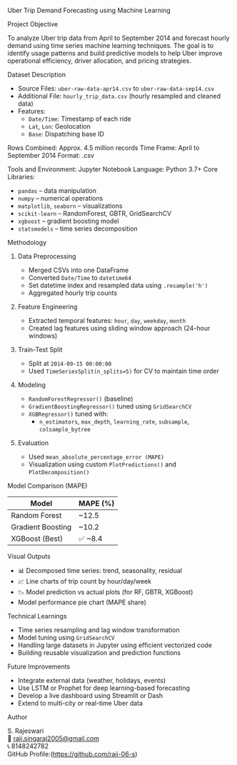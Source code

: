 Uber Trip Demand Forecasting using Machine Learning

 Project Objective

To analyze Uber trip data from April to September 2014 and forecast hourly demand using time series machine learning techniques. The goal is to identify usage patterns and build predictive models to help Uber improve operational efficiency, driver allocation, and pricing strategies.


 Dataset Description

- Source Files: `uber-raw-data-apr14.csv` to `uber-raw-data-sep14.csv`
- Additional File: `hourly_trip_data.csv` (hourly resampled and cleaned data)
- Features:
  - `Date/Time`: Timestamp of each ride
  - `Lat`, `Lon`: Geolocation
  - `Base`: Dispatching base ID

Rows Combined: Approx. 4.5 million records
Time Frame: April to September 2014
Format: .csv


Tools and Environment:
 Jupyter Notebook
Language: Python 3.7+
Core Libraries:
  - `pandas` – data manipulation
  - `numpy` – numerical operations
  - `matplotlib`, `seaborn` – visualizations
  - `scikit-learn` – RandomForest, GBTR, GridSearchCV
  - `xgboost` – gradient boosting model
  - `statsmodels` – time series decomposition


 Methodology

1. Data Preprocessing
   - Merged CSVs into one DataFrame
   - Converted `Date/Time` to `datetime64`
   - Set datetime index and resampled data using `.resample('h')`
   - Aggregated hourly trip counts

2. Feature Engineering
   - Extracted temporal features: `hour`, `day`, `weekday`, `month`
   - Created lag features using sliding window approach (24-hour windows)

3. Train-Test Split
   - Split at `2014-09-15 00:00:00`
   - Used `TimeSeriesSplit(n_splits=5)` for CV to maintain time order

4. Modeling
   - `RandomForestRegressor()` (baseline)
   - `GradientBoostingRegressor()` tuned using `GridSearchCV`
   - `XGBRegressor()` tuned with:
     - `n_estimators`, `max_depth`, `learning_rate`, `subsample`, `colsample_bytree`

5. Evaluation
   - Used `mean_absolute_percentage_error (MAPE)`
   - Visualization using custom `PlotPredictions()` and `PlotDecomposition()`



 Model Comparison (MAPE)

| Model               | MAPE (%) |
|--------------------|----------|
| Random Forest       | ~12.5    |
| Gradient Boosting   | ~10.2    |
| XGBoost (Best)      | ✅ ~8.4  |


 Visual Outputs

- 📊 Decomposed time series: trend, seasonality, residual
- 📈 Line charts of trip count by hour/day/week
- 📉 Model prediction vs actual plots (for RF, GBTR, XGBoost)
-  Model performance pie chart (MAPE share)



 Technical Learnings

- Time series resampling and lag window transformation
- Model tuning using `GridSearchCV`
- Handling large datasets in Jupyter using efficient vectorized code
- Building reusable visualization and prediction functions


 Future Improvements

- Integrate external data (weather, holidays, events)
- Use LSTM or Prophet for deep learning-based forecasting
- Develop a live dashboard using Streamlit or Dash
- Extend to multi-city or real-time Uber data


 Author

S. Rajeswari  
📧 raji.singaraj2005@gmail.com  
📞 8148242782  
GitHub Profile:(https://github.com/raji-06-s)



